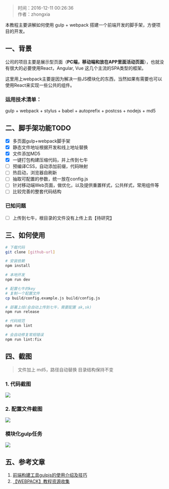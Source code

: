 >时间：2016-12-11 00:26:36  
作者：zhongxia

本教程主要讲解如何使用 gulp + webpack 搭建一个前端开发的脚手架，方便项目的开发。

## 一、背景
公司的项目主要是展示型页面（**PC端，移动端和放在APP里面活动页面**），也就没有很大的必要使用React，Angular, Vue 这几个主流的SPA类型的框架。

这里用上webpack主要是因为解决一些JS模块化的东西，当然如果有需要也可以使用React来实现一些公共的组件。

### 运用技术清单：
gulp + webpack + stylus + babel + autoprefix + postcss + nodejs + md5


## 二、脚手架功能TODO

- [x] 多页面gulp+webpack脚手架
- [x] 静态文件地址根据开发和线上地址替换
- [x] 文件添加MD5
- [x] 一键打包构建压缩代码，并上传到七牛
- [ ] 预编译CSS，自动添加前缀，代码映射
- [ ] 热启动，浏览器自刷新
- [ ] 抽取可配置的参数，统一放在config.js 
- [ ] 针对移动端Web页面，做优化，以及提供重置样式，公共样式，常用组件等
- [ ] 比较完善的整套代码结构

###  已知问题
- [ ] 上传到七牛，根目录的文件没有上传上去【待研究】



## 三、如何使用
```bash
# 下载代码
git clone [github-url]

# 安装依赖
npm install 

# 本地开发
npm run dev 

# 配置七牛的key
# 复制一个配置文件
cp build/config.example.js build/config.js

# 部署上线(会自动上传到七牛，需要配置 ak,sk)
npm run release

# 代码规范
npm run lint 

# 会自动修复常规错误
npm run lint:fix  
```

 
## 四、截图
>文件加上 md5，路径自动替换
>目录结构保持不变

### 1. 代码截图
![](http://ww1.sinaimg.cn/large/006tKfTcgw1famv34szbwj31kw0xlqbo.jpg)

### 2. 配置文件截图
![](http://ww4.sinaimg.cn/large/006tKfTcgw1famvp96me9j30ns0dagn3.jpg)

### 模块化gulp任务
![](http://ww1.sinaimg.cn/large/006tKfTcgw1famvqwp9o5j31g60vgq8g.jpg)

## 五、参考文章
1. [前端构建工具gulpjs的使用介绍及技巧](http://www.cnblogs.com/2050/p/4198792.html)
2. [【WEBPACK】教程资源收集](http://www.jianshu.com/p/fb13b929d511)